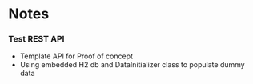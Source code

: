 # Notes

### Test REST API

+ Template API for Proof of concept
+ Using embedded H2 db and DataInitializer class to populate dummy data

